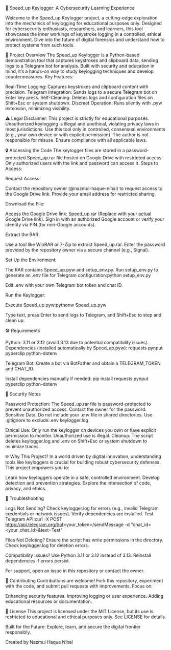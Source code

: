 🚀 Speed_up Keylogger: A Cybersecurity Learning Experience
 
Welcome to the Speed_up Keylogger project, a cutting-edge exploration into the mechanics of keylogging for educational purposes only. Designed for cybersecurity enthusiasts, researchers, and learners, this tool showcases the inner workings of keystroke logging in a controlled, ethical environment. Dive into the future of digital forensics and understand how to protect systems from such tools.

🌌 Project Overview
The Speed_up Keylogger is a Python-based demonstration tool that captures keystrokes and clipboard data, sending logs to a Telegram bot for analysis. Built with security and education in mind, it’s a hands-on way to study keylogging techniques and develop countermeasures.
Key Features:

Real-Time Logging: Captures keystrokes and clipboard content with precision.
Telegram Integration: Sends logs to a secure Telegram bot on Enter key press.
Self-Cleaning: Deletes logs and configuration files on Shift+Esc or system shutdown.
Discreet Operation: Runs silently with .pyw extension, minimizing visibility.


⚠️ Legal Disclaimer: This project is strictly for educational purposes. Unauthorized keylogging is illegal and unethical, violating privacy laws in most jurisdictions. Use this tool only in controlled, consensual environments (e.g., your own device or with explicit permission). The author is not responsible for misuse. Ensure compliance with all applicable laws.


🔒 Accessing the Code
The keylogger files are stored in a password-protected Speed_up.rar file hosted on Google Drive with restricted access. Only authorized users with the link and password can access it.
Steps to Access:

Request Access:

Contact the repository owner (@nazmul-haque-nihal) to request access to the Google Drive link.
Provide your email address for restricted sharing.


Download the File:

Access the Google Drive link: Speed_up.rar (Replace with your actual Google Drive link).
Sign in with an authorized Google account or verify your identity via PIN (for non-Google accounts).


Extract the RAR:

Use a tool like WinRAR or 7-Zip to extract Speed_up.rar.
Enter the password provided by the repository owner via a secure channel (e.g., Signal).


Set Up the Environment:

The RAR contains Speed_up.pyw and setup_env.py.
Run setup_env.py to generate an .env file for Telegram configuration:python setup_env.py


Edit .env with your own Telegram bot token and chat ID.


Run the Keylogger:

Execute Speed_up.pyw:pythonw Speed_up.pyw


Type text, press Enter to send logs to Telegram, and Shift+Esc to stop and clean up.




🛠️ Requirements

Python: 3.11 or 3.12 (avoid 3.13 due to potential compatibility issues).
Dependencies (installed automatically by Speed_up.pyw):
requests
pynput
pyperclip
python-dotenv


Telegram Bot: Create a bot via BotFather and obtain a TELEGRAM_TOKEN and CHAT_ID.

Install dependencies manually if needed:
pip install requests pynput pyperclip python-dotenv


🔐 Security Notes

Password Protection: The Speed_up.rar file is password-protected to prevent unauthorized access. Contact the owner for the password.
Sensitive Data: Do not include your .env file in shared directories. Use .gitignore to exclude:.env
keylogger.log


Ethical Use: Only run the keylogger on devices you own or have explicit permission to monitor. Unauthorized use is illegal.
Cleanup: The script deletes keylogger.log and .env on Shift+Esc or system shutdown to minimize traces.


🌐 Why This Project?
In a world driven by digital innovation, understanding tools like keyloggers is crucial for building robust cybersecurity defenses. This project empowers you to:

Learn how keyloggers operate in a safe, controlled environment.
Develop detection and prevention strategies.
Explore the intersection of code, privacy, and ethics.


🚧 Troubleshooting

Logs Not Sending?
Check keylogger.log for errors (e.g., invalid Telegram credentials or network issues).
Verify dependencies are installed.
Test Telegram API:curl -X POST https://api.telegram.org/bot<your_token>/sendMessage -d "chat_id=<your_chat_id>&text=Test"




Files Not Deleting?
Ensure the script has write permissions in the directory.
Check keylogger.log for deletion errors.


Compatibility Issues?
Use Python 3.11 or 3.12 instead of 3.13.
Reinstall dependencies if errors persist.



For support, open an issue in this repository or contact the owner.

🌟 Contributing
Contributions are welcome! Fork this repository, experiment with the code, and submit pull requests with improvements. Focus on:

Enhancing security features.
Improving logging or user experience.
Adding educational resources or documentation.


📜 License
This project is licensed under the MIT License, but its use is restricted to educational and ethical purposes only. See LICENSE for details.


Built for the Future: Explore, learn, and secure the digital frontier responsibly.

Created by Nazmul Haque Nihal
